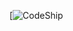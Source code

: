 [![CodeShip](https://app.codeship.com/projects/c397b180-ffbf-0134-c499-1ee9b50ea4df/status?branch=master)

